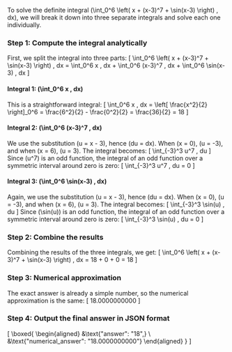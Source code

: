To solve the definite integral \(\int_0^6 \left( x + (x-3)^7 + \sin(x-3) \right) \, dx\), we will break it down into three separate integrals and solve each one individually.

### Step 1: Compute the integral analytically

First, we split the integral into three parts:
\[
\int_0^6 \left( x + (x-3)^7 + \sin(x-3) \right) \, dx = \int_0^6 x \, dx + \int_0^6 (x-3)^7 \, dx + \int_0^6 \sin(x-3) \, dx
\]

#### Integral 1: \(\int_0^6 x \, dx\)

This is a straightforward integral:
\[
\int_0^6 x \, dx = \left[ \frac{x^2}{2} \right]_0^6 = \frac{6^2}{2} - \frac{0^2}{2} = \frac{36}{2} = 18
\]

#### Integral 2: \(\int_0^6 (x-3)^7 \, dx\)

We use the substitution \(u = x - 3\), hence \(du = dx\). When \(x = 0\), \(u = -3\), and when \(x = 6\), \(u = 3\). The integral becomes:
\[
\int_{-3}^3 u^7 \, du
\]
Since \(u^7\) is an odd function, the integral of an odd function over a symmetric interval around zero is zero:
\[
\int_{-3}^3 u^7 \, du = 0
\]

#### Integral 3: \(\int_0^6 \sin(x-3) \, dx\)

Again, we use the substitution \(u = x - 3\), hence \(du = dx\). When \(x = 0\), \(u = -3\), and when \(x = 6\), \(u = 3\). The integral becomes:
\[
\int_{-3}^3 \sin(u) \, du
\]
Since \(\sin(u)\) is an odd function, the integral of an odd function over a symmetric interval around zero is zero:
\[
\int_{-3}^3 \sin(u) \, du = 0
\]

### Step 2: Combine the results

Combining the results of the three integrals, we get:
\[
\int_0^6 \left( x + (x-3)^7 + \sin(x-3) \right) \, dx = 18 + 0 + 0 = 18
\]

### Step 3: Numerical approximation

The exact answer is already a simple number, so the numerical approximation is the same:
\[
18.0000000000
\]

### Step 4: Output the final answer in JSON format

\[
\boxed{
\begin{aligned}
&\text{"answer": "18",} \\
&\text{"numerical_answer": "18.0000000000"}
\end{aligned}
}
\]